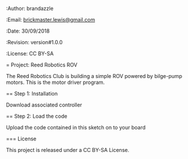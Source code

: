 :Author: brandazzle

:Email: brickmaster.lewis@gmail.com

:Date: 30/09/2018

:Revision: version#1.0.0

:License: CC BY-SA



= Project: Reed Robotics ROV

The Reed Robotics Club is building a simple ROV powered by bilge-pump motors.
This is the motor driver program.

== Step 1: Installation

Download associated controller

== Step 2: Load the code

Upload the code contained in this sketch on to your board

=== License

This project is released under a CC BY-SA License.
